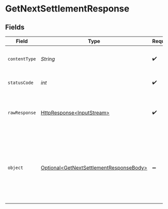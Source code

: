 # GetNextSettlementResponse


## Fields

| Field                                                                                                                                                | Type                                                                                                                                                 | Required                                                                                                                                             | Description                                                                                                                                          |
| ---------------------------------------------------------------------------------------------------------------------------------------------------- | ---------------------------------------------------------------------------------------------------------------------------------------------------- | ---------------------------------------------------------------------------------------------------------------------------------------------------- | ---------------------------------------------------------------------------------------------------------------------------------------------------- |
| `contentType`                                                                                                                                        | *String*                                                                                                                                             | :heavy_check_mark:                                                                                                                                   | HTTP response content type for this operation                                                                                                        |
| `statusCode`                                                                                                                                         | *int*                                                                                                                                                | :heavy_check_mark:                                                                                                                                   | HTTP response status code for this operation                                                                                                         |
| `rawResponse`                                                                                                                                        | [HttpResponse\<InputStream>](https://docs.oracle.com/en/java/javase/11/docs/api/java.net.http/java/net/http/HttpResponse.html)                       | :heavy_check_mark:                                                                                                                                   | Raw HTTP response; suitable for custom response parsing                                                                                              |
| `object`                                                                                                                                             | [Optional\<GetNextSettlementResponseBody>](../../models/operations/GetNextSettlementResponseBody.md)                                                 | :heavy_minus_sign:                                                                                                                                   | The next settlement object. For a complete reference of the settlement object, refer to the<br/>[Get settlement](get-settlement) endpoint documentation. |